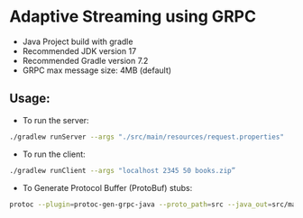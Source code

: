 # Adaptive Streaming using GRPC

- Java Project build with gradle
- Recommended JDK version 17
- Recommended Gradle version 7.2
- GRPC max message size: 4MB (default)

## Usage:

- To run the server:
```bash
./gradlew runServer --args "./src/main/resources/request.properties"
```

- To run the client:
```bash
./gradlew runClient --args "localhost 2345 50 books.zip”
```

- To Generate Protocol Buffer (ProtoBuf) stubs:
```bash
protoc --plugin=protoc-gen-grpc-java --proto_path=src --java_out=src/main/java src/main/proto/route.proto
```
